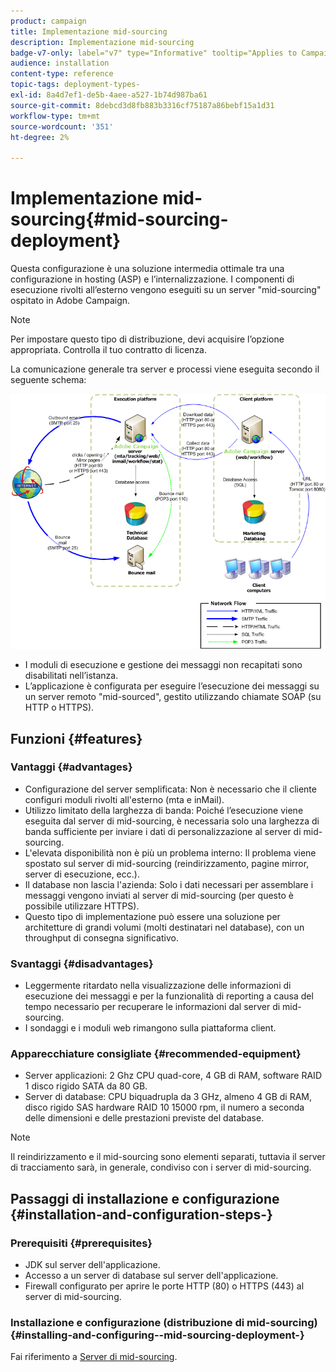 ```yaml
---
product: campaign
title: Implementazione mid-sourcing
description: Implementazione mid-sourcing
badge-v7-only: label="v7" type="Informative" tooltip="Applies to Campaign Classic v7 only"
audience: installation
content-type: reference
topic-tags: deployment-types-
exl-id: 8a4d7ef1-de5b-4aee-a527-1b74d987ba61
source-git-commit: 8debcd3d8fb883b3316cf75187a86bebf15a1d31
workflow-type: tm+mt
source-wordcount: '351'
ht-degree: 2%

---
```


# Implementazione mid-sourcing{#mid-sourcing-deployment}



Questa configurazione è una soluzione intermedia ottimale tra una configurazione in hosting (ASP) e l’internalizzazione. I componenti di esecuzione rivolti all’esterno vengono eseguiti su un server &quot;mid-sourcing&quot; ospitato in Adobe Campaign.

>[!NOTE]
>
>Per impostare questo tipo di distribuzione, devi acquisire l’opzione appropriata. Controlla il tuo contratto di licenza.

La comunicazione generale tra server e processi viene eseguita secondo il seguente schema:

![](assets/s_ncs_install_midsourcing.png)

* I moduli di esecuzione e gestione dei messaggi non recapitati sono disabilitati nell’istanza.
* L’applicazione è configurata per eseguire l’esecuzione dei messaggi su un server remoto &quot;mid-sourced&quot;, gestito utilizzando chiamate SOAP (su HTTP o HTTPS).

## Funzioni {#features}

### Vantaggi {#advantages}

* Configurazione del server semplificata: Non è necessario che il cliente configuri moduli rivolti all&#39;esterno (mta e inMail).
* Utilizzo limitato della larghezza di banda: Poiché l’esecuzione viene eseguita dal server di mid-sourcing, è necessaria solo una larghezza di banda sufficiente per inviare i dati di personalizzazione al server di mid-sourcing.
* L&#39;elevata disponibilità non è più un problema interno: Il problema viene spostato sul server di mid-sourcing (reindirizzamento, pagine mirror, server di esecuzione, ecc.).
* Il database non lascia l&#39;azienda: Solo i dati necessari per assemblare i messaggi vengono inviati al server di mid-sourcing (per questo è possibile utilizzare HTTPS).
* Questo tipo di implementazione può essere una soluzione per architetture di grandi volumi (molti destinatari nel database), con un throughput di consegna significativo.

### Svantaggi {#disadvantages}

* Leggermente ritardato nella visualizzazione delle informazioni di esecuzione dei messaggi e per la funzionalità di reporting a causa del tempo necessario per recuperare le informazioni dal server di mid-sourcing.
* I sondaggi e i moduli web rimangono sulla piattaforma client.

### Apparecchiature consigliate {#recommended-equipment}

* Server applicazioni: 2 Ghz CPU quad-core, 4 GB di RAM, software RAID 1 disco rigido SATA da 80 GB.
* Server di database: CPU biquadrupla da 3 GHz, almeno 4 GB di RAM, disco rigido SAS hardware RAID 10 15000 rpm, il numero a seconda delle dimensioni e delle prestazioni previste del database.

>[!NOTE]
>
>Il reindirizzamento e il mid-sourcing sono elementi separati, tuttavia il server di tracciamento sarà, in generale, condiviso con i server di mid-sourcing.

## Passaggi di installazione e configurazione {#installation-and-configuration-steps-}

### Prerequisiti {#prerequisites}

* JDK sul server dell&#39;applicazione.
* Accesso a un server di database sul server dell&#39;applicazione.
* Firewall configurato per aprire le porte HTTP (80) o HTTPS (443) al server di mid-sourcing.

### Installazione e configurazione (distribuzione di mid-sourcing) {#installing-and-configuring--mid-sourcing-deployment-}

Fai riferimento a [Server di mid-sourcing](../../installation/using/mid-sourcing-server.md).
